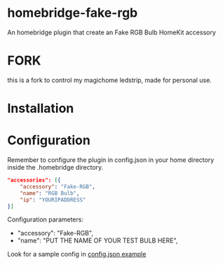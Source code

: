 # homebridge-fake-rgb

An homebridge plugin that create an Fake RGB Bulb HomeKit accessory

# FORK

this is a fork to control my magichome ledstrip, made for personal use.

# Installation


# Configuration

Remember to configure the plugin in config.json in your home directory inside the .homebridge directory.

```json
"accessories": [{
    "accessory": "Fake-RGB",
    "name": "RGB Bulb",
    "ip": "YOURIPADDRESS"
}]
```

Configuration parameters:

- "accessory": "Fake-RGB",
- "name": "PUT THE NAME OF YOUR TEST BULB HERE",

Look for a sample config in [config.json example](https://github.com/edjopato/homebridge-fake-rgb/blob/master/config-sample.json)
